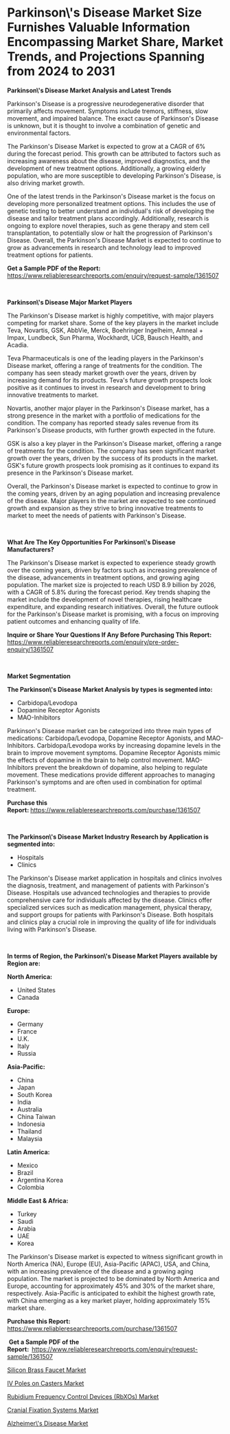 <p><h1>Parkinson\'s Disease Market Size Furnishes Valuable Information Encompassing Market Share, Market Trends, and Projections Spanning from 2024 to 2031</h1></p><p><strong>Parkinson\'s Disease Market Analysis and Latest Trends</strong></p>
<p><p>Parkinson's Disease is a progressive neurodegenerative disorder that primarily affects movement. Symptoms include tremors, stiffness, slow movement, and impaired balance. The exact cause of Parkinson's Disease is unknown, but it is thought to involve a combination of genetic and environmental factors.</p><p>The Parkinson's Disease Market is expected to grow at a CAGR of 6% during the forecast period. This growth can be attributed to factors such as increasing awareness about the disease, improved diagnostics, and the development of new treatment options. Additionally, a growing elderly population, who are more susceptible to developing Parkinson's Disease, is also driving market growth.</p><p>One of the latest trends in the Parkinson's Disease market is the focus on developing more personalized treatment options. This includes the use of genetic testing to better understand an individual's risk of developing the disease and tailor treatment plans accordingly. Additionally, research is ongoing to explore novel therapies, such as gene therapy and stem cell transplantation, to potentially slow or halt the progression of Parkinson's Disease. Overall, the Parkinson's Disease Market is expected to continue to grow as advancements in research and technology lead to improved treatment options for patients.</p></p>
<p><strong>Get a Sample PDF of the Report:&nbsp;</strong> <a href="https://www.reliableresearchreports.com/enquiry/request-sample/1361507">https://www.reliableresearchreports.com/enquiry/request-sample/1361507</a></p>
<p>&nbsp;</p>
<p><strong>Parkinson\'s Disease Major Market Players</strong></p>
<p><p>The Parkinson's Disease market is highly competitive, with major players competing for market share. Some of the key players in the market include Teva, Novartis, GSK, AbbVie, Merck, Boehringer Ingelheim, Amneal + Impax, Lundbeck, Sun Pharma, Wockhardt, UCB, Bausch Health, and Acadia.</p><p>Teva Pharmaceuticals is one of the leading players in the Parkinson's Disease market, offering a range of treatments for the condition. The company has seen steady market growth over the years, driven by increasing demand for its products. Teva's future growth prospects look positive as it continues to invest in research and development to bring innovative treatments to market.</p><p>Novartis, another major player in the Parkinson's Disease market, has a strong presence in the market with a portfolio of medications for the condition. The company has reported steady sales revenue from its Parkinson's Disease products, with further growth expected in the future.</p><p>GSK is also a key player in the Parkinson's Disease market, offering a range of treatments for the condition. The company has seen significant market growth over the years, driven by the success of its products in the market. GSK's future growth prospects look promising as it continues to expand its presence in the Parkinson's Disease market.</p><p>Overall, the Parkinson's Disease market is expected to continue to grow in the coming years, driven by an aging population and increasing prevalence of the disease. Major players in the market are expected to see continued growth and expansion as they strive to bring innovative treatments to market to meet the needs of patients with Parkinson's Disease.</p></p>
<p>&nbsp;</p>
<p><strong>What Are The Key Opportunities For Parkinson\'s Disease Manufacturers?</strong></p>
<p><p>The Parkinson's Disease market is expected to experience steady growth over the coming years, driven by factors such as increasing prevalence of the disease, advancements in treatment options, and growing aging population. The market size is projected to reach USD 8.9 billion by 2026, with a CAGR of 5.8% during the forecast period. Key trends shaping the market include the development of novel therapies, rising healthcare expenditure, and expanding research initiatives. Overall, the future outlook for the Parkinson's Disease market is promising, with a focus on improving patient outcomes and enhancing quality of life.</p></p>
<p><strong>Inquire or Share Your Questions If Any Before Purchasing This Report:</strong> <a href="https://www.reliableresearchreports.com/enquiry/pre-order-enquiry/1361507">https://www.reliableresearchreports.com/enquiry/pre-order-enquiry/1361507</a></p>
<p>&nbsp;</p>
<p><strong>Market Segmentation</strong></p>
<p><strong>The Parkinson\'s Disease Market Analysis by types is segmented into:</strong></p>
<p><ul><li>Carbidopa/Levodopa</li><li>Dopamine Receptor Agonists</li><li>MAO-Inhibitors</li></ul></p>
<p><p>Parkinson's Disease market can be categorized into three main types of medications: Carbidopa/Levodopa, Dopamine Receptor Agonists, and MAO-Inhibitors. Carbidopa/Levodopa works by increasing dopamine levels in the brain to improve movement symptoms. Dopamine Receptor Agonists mimic the effects of dopamine in the brain to help control movement. MAO-Inhibitors prevent the breakdown of dopamine, also helping to regulate movement. These medications provide different approaches to managing Parkinson's symptoms and are often used in combination for optimal treatment.</p></p>
<p><strong>Purchase this Report:&nbsp;</strong><a href="https://www.reliableresearchreports.com/purchase/1361507">https://www.reliableresearchreports.com/purchase/1361507</a></p>
<p>&nbsp;</p>
<p><strong>The Parkinson\'s Disease Market Industry Research by Application is segmented into:</strong></p>
<p><ul><li>Hospitals</li><li>Clinics</li></ul></p>
<p><p>The Parkinson's Disease market application in hospitals and clinics involves the diagnosis, treatment, and management of patients with Parkinson's Disease. Hospitals use advanced technologies and therapies to provide comprehensive care for individuals affected by the disease. Clinics offer specialized services such as medication management, physical therapy, and support groups for patients with Parkinson's Disease. Both hospitals and clinics play a crucial role in improving the quality of life for individuals living with Parkinson's Disease.</p></p>
<p>&nbsp;</p>
<p><strong>In terms of Region, the Parkinson\'s Disease Market Players available by Region are:</strong></p>
<p>
    <p> <strong> North America: </strong>
        <ul>
            <li>United States</li>
            <li>Canada</li>
        </ul>
        </p> 
    <p> <strong> Europe: </strong>
        <ul>
            <li>Germany</li>
            <li>France</li>
            <li>U.K.</li>
            <li>Italy</li>
            <li>Russia</li>
        </ul>
        </p> 
    <p> <strong> Asia-Pacific: </strong>
        <ul>
            <li>China</li>
            <li>Japan</li>
            <li>South Korea</li>
            <li>India</li>
            <li>Australia</li>
            <li>China Taiwan</li>
            <li>Indonesia</li>
            <li>Thailand</li>
            <li>Malaysia</li>
        </ul>
        </p> 
    <p> <strong> Latin America: </strong>
        <ul>
            <li>Mexico</li>
            <li>Brazil</li>
            <li>Argentina Korea</li>
            <li>Colombia</li>
        </ul>
        </p> 
    <p> <strong> Middle East & Africa: </strong>
        <ul>
            <li>Turkey</li>
            <li>Saudi</li>
            <li>Arabia</li>
            <li>UAE</li>
            <li>Korea</li>
        </ul>
    </p>
    </p>
<p><p>The Parkinson's Disease market is expected to witness significant growth in North America (NA), Europe (EU), Asia-Pacific (APAC), USA, and China, with an increasing prevalence of the disease and a growing aging population. The market is projected to be dominated by North America and Europe, accounting for approximately 45% and 30% of the market share, respectively. Asia-Pacific is anticipated to exhibit the highest growth rate, with China emerging as a key market player, holding approximately 15% market share.</p></p>
<p><strong>Purchase this Report: </strong><a href="https://www.reliableresearchreports.com/purchase/1361507">https://www.reliableresearchreports.com/purchase/1361507</a></p>
<p>&nbsp;<strong>Get a Sample PDF of the Report:&nbsp;&nbsp;</strong><a href="https://www.reliableresearchreports.com/enquiry/request-sample/1361507">https://www.reliableresearchreports.com/enquiry/request-sample/1361507</a></p>
<p><strong></strong></p>
<p><p><a href="https://medium.com/@fosterfahey1016/silicon-brass-faucet-market-exploring-market-share-market-trends-and-future-growth-d7c7393f98db">Silicon Brass Faucet Market</a></p><p><a href="https://medium.com/@reyeshowell655/iv-poles-on-casters-market-report-reveals-the-latest-trends-and-growth-opportunities-of-this-market-060a346f7b56">IV Poles on Casters Market</a></p><p><a href="https://medium.com/@reyeshowell655/rubidium-frequency-control-devices-rbxos-market-exploring-market-share-market-trends-and-377cee27d06c">Rubidium Frequency Control Devices (RbXOs) Market</a></p><p><a href="https://github.com/luckyshygirl/Market-Research-Report-List-3/blob/main/cranial-fixation-systems-market.md">Cranial Fixation Systems Market</a></p><p><a href="https://github.com/markusgodoy/Market-Research-Report-List-1/blob/main/alzheimers-disease-market.md">Alzheimer\'s Disease Market</a></p></p>
